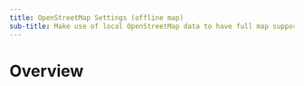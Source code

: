 ```yaml
---
title: OpenStreetMap Settings (offline map)
sub-title: Make use of local OpenStreetMap data to have full map support with 100% details while offline
---
```

# Overview
